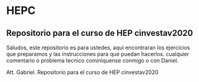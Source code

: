 # HEPC
## Repositorio para el curso de HEP cinvestav2020
Saludos, este repositorio es para ustedes, aqui encontraran los ejercicios que preparamos y las instrucciones para que puedan hacerlos. 
cualquier comentario o problema tecnico cominiquense conmigo o con Daniel.

Att.
Gabriel.
Repositorio para el curso de HEP cinvestav2020
